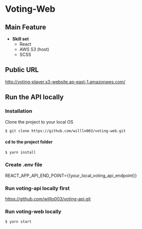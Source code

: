 # Voting-Web

## Main Feature

- **Skill set**
  - React
  - AWS S3 (host)
  - SCSS

## Public URL 

http://voting-player.s3-website.ap-east-1.amazonaws.com/

## Run the API locally

### Installation
Clone the project to your local OS

``` bash
$ git clone https://github.com/willlo003/voting-web.git
```

#### cd to the project folder

``` bash
$ yarn install
```

### Create .env file

REACT_APP_API_END_POINT={{your_local_voting_api_endpoint}}

### Run voting-api locally first

https://github.com/willlo003/voting-api.git

### Run voting-web locally

``` bash
$ yarn start
```
